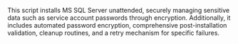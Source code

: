 This script installs MS SQL Server unattended, securely managing sensitive data such as service account passwords through encryption. 
    Additionally, it includes automated password encryption, comprehensive post-installation validation, cleanup routines, and a retry mechanism for specific failures.
